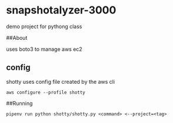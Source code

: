# snapshotalyzer-3000
demo project for pythong class

##About

uses boto3 to manage aws ec2

## config

shotty uses config file created by the aws cli

`aws configure --profile shotty`

##Running

`pipenv run python shotty/shotty.py <command> <--project=<tag>`

